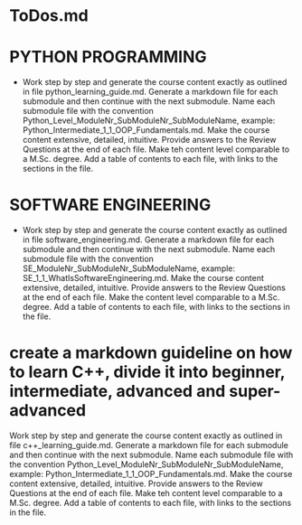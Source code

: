 # ToDos.md

# PYTHON PROGRAMMING
- Work step by step and generate the course content exactly as outlined in file python_learning_guide.md. Generate a markdown file for each submodule and then continue with the next submodule. Name each submodule file with the convention Python_Level_ModuleNr_SubModuleNr_SubModuleName, example: Python_Intermediate_1_1_OOP_Fundamentals.md. Make the course content extensive, detailed, intuitive. Provide answers to the Review Questions at the end of each file. Make teh content level comparable to a M.Sc. degree. Add a table of contents to each file, with links to the sections in the file.


# SOFTWARE ENGINEERING
- Work step by step and generate the course content exactly as outlined in file software_engineering.md. Generate a markdown file for each submodule and then continue with the next submodule. Name each submodule file with the convention SE_ModuleNr_SubModuleNr_SubModuleName, example: SE_1_1_WhatIsSoftwareEngineering.md. Make the course content extensive, detailed, intuitive. Provide answers to the Review Questions at the end of each file. Make the content level comparable to a M.Sc. degree. Add a table of contents to each file, with links to the sections in the file.



# create a markdown guideline on how to learn C++, divide it into beginner, intermediate, advanced and super-advanced
Work step by step and generate the course content exactly as outlined in file c++_learning_guide.md. Generate a markdown file for each submodule and then continue with the next submodule. Name each submodule file with the convention Python_Level_ModuleNr_SubModuleNr_SubModuleName, example: Python_Intermediate_1_1_OOP_Fundamentals.md. Make the course content extensive, detailed, intuitive. Provide answers to the Review Questions at the end of each file. Make teh content level comparable to a M.Sc. degree. Add a table of contents to each file, with links to the sections in the file.